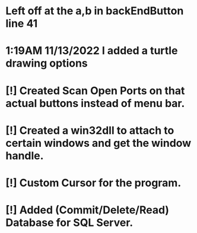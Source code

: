 # Left off at the a,b in backEndButton line 41 
# 1:19AM 11/13/2022 I added a turtle drawing options
# [!] Created Scan Open Ports on that actual buttons instead of menu bar.
# [!] Created a win32dll to attach to certain windows and get the window handle.
# [!] Custom Cursor for the program.
# [!] Added (Commit/Delete/Read) Database for SQL Server.

